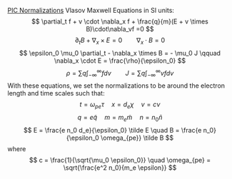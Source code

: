 [PIC Normalizations](https://gkeyll.readthedocs.io/en/latest/dev/vlasov-normalizations.html)
Vlasov Maxwell Equations in SI units:
$$
\partial_t f + v \cdot \nabla_x f + \frac{q}{m}(E + v \times B)\cdot\nabla_vf =0
$$$$
\partial_t B + \nabla_x \times E = 0 \qquad \nabla_x \cdot B = 0
$$
$$
\epsilon_0 \mu_0 \partial_t - \nabla_x \times B = - \mu_0 J \qquad \nabla_x \cdot E = \frac{\rho}{\epsilon_0}
$$
$$
\rho = \sum q \int_{-\infty}^\infty f dv \qquad J = \sum q \int_{-\infty}^{\infty} vfdv
$$
With these equations, we set the normalizations to be around the electron length and time scales such that:
$$
t = \omega_{pe} \tau \quad x = d_e \chi \quad v = c \nu
$$
$$
q = e \tilde q \quad m = m_e \tilde m \quad n = n_0 \tilde n 
$$
$$
 E = \frac{e n_0 d_e}{\epsilon_0} \tilde E \quad B = \frac{e n_0}{\epsilon_0 \omega_{pe}} \tilde B 
$$
where 
$$
c = \frac{1}{\sqrt{\mu_0 \epsilon_0}} \quad \omega_{pe} = \sqrt{\frac{e^2 n_0}{m_e \epsilon}}
$$